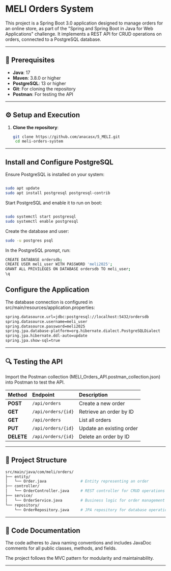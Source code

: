 # MELI Orders System

This project is a Spring Boot 3.0 application designed to manage orders for an online store, as part of the "Spring and Spring Boot in Java for Web Applications" challenge. It implements a REST API for CRUD operations on orders, connected to a PostgreSQL database.

---

## 🧰 Prerequisites
- **Java**: 17
- **Maven**: 3.8.0 or higher
- **PostgreSQL**: 13 or higher
- **Git**: For cloning the repository
- **Postman**: For testing the API

---

## ⚙️ Setup and Execution

1. **Clone the repository**:
   ```bash
   git clone https://github.com/anacasx/5_MELI.git
    cd meli-orders-system

---

## Install and Configure PostgreSQL
Ensure PostgreSQL is installed on your system:
```bash

sudo apt update
sudo apt install postgresql postgresql-contrib
```
Start PostgreSQL and enable it to run on boot:
```bash

sudo systemctl start postgresql
sudo systemctl enable postgresql
```
Create the database and user:
```bash
sudo -u postgres psql
```
In the PostgreSQL prompt, run:
```bash
CREATE DATABASE ordersdb;
CREATE USER meli_user WITH PASSWORD 'meli2025';
GRANT ALL PRIVILEGES ON DATABASE ordersdb TO meli_user;
\q
```

## Configure the Application
The database connection is configured in src/main/resources/application.properties:
```bash
spring.datasource.url=jdbc:postgresql://localhost:5432/ordersdb
spring.datasource.username=meli_user
spring.datasource.password=meli2025
spring.jpa.database-platform=org.hibernate.dialect.PostgreSQLDialect
spring.jpa.hibernate.ddl-auto=update
spring.jpa.show-sql=true
```

---

## 🔍 Testing the API

Import the Postman collection (MELI_Orders_API.postman_collection.json) into Postman to test the API.

| Method     | Endpoint           | Description              |
| :--------- | :----------------- | :----------------------- |
| **POST**   | `/api/orders`      | Create a new order       |
| **GET**    | `/api/orders/{id}` | Retrieve an order by ID  |
| **GET**    | `/api/orders`      | List all orders          |
| **PUT**    | `/api/orders/{id}` | Update an existing order |
| **DELETE** | `/api/orders/{id}` | Delete an order by ID    |

---

## 🧩 Project Structure
```bash
src/main/java/com/meli/orders/
├── entity/
│   └── Order.java               # Entity representing an order
├── controller/
│   └── OrderController.java     # REST controller for CRUD operations
├── service/
│   └── OrderService.java        # Business logic for order management
└── repository/
    └── OrderRepository.java     # JPA repository for database operations
```

---

## 📖 Code Documentation

The code adheres to Java naming conventions and includes JavaDoc comments for all public classes, methods, and fields.

The project follows the MVC pattern for modularity and maintainability.

---


